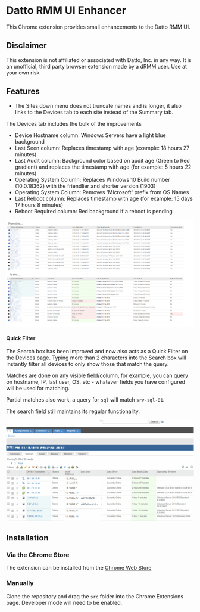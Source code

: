 # Datto RMM UI Enhancer

This Chrome extension provides small enhancements to the Datto RMM UI. 

## Disclaimer

This extension is not affiliated or associated with Datto, Inc. in any way. It is an unofficial, third party browser extension made by a dRMM user. Use at your own risk.

## Features

- The Sites down menu does not truncate names and is longer, it also links to the Devices tab to each site instead of the Summary tab. 

The Devices tab includes the bulk of the improvements
- Device Hostname column: Windows Servers have a light blue background
- Last Seen column: Replaces timestamp with age (example: 18 hours 27 minutes)
- Last Audit column: Background color based on audit age (Green to Red gradient) and replaces the timestamp with age (for example: 5 hours 22 minutes)
- Operating System Column: Replaces Windows 10 Build number (10.0.18362) with the friendlier and shorter version (1903)
- Operating System Column: Removes 'Microsoft' prefix from OS Names
- Last Reboot column: Replaces timestamp with age (for example: 15 days 17 hours 8 minutes)
- Reboot Required column: Red background if a reboot is pending

![Extension Screenshot](/docs/screenshot.png)

#### Quick Filter

The Search box has been improved and now also acts as a Quick Filter on the Devices page. Typing more than 2 characters into the Search box will instantly filter all devices to only show those that match the query. 

Matches are done on any visible field/column, for example, you can query on hostname, IP, last user, OS, etc - whatever fields you have configured will be used for matching. 

Partial matches also work, a query for `sql` will match `srv-sql-01`. 

The search field still maintains its regular functionality. 

![Quick Filter Screenshot](/docs/quickFilter.gif)


## Installation

### Via the Chrome Store

The extension can be installed from the [Chrome Web Store](https://chrome.google.com/webstore/detail/datto-rmm-ui-enhancer/hipgdbnphembdgicadgomdoibpnppakd)

### Manually

Clone the repository and drag the `src` folder into the Chrome Extensions page. Developer mode will need to be enabled. 
